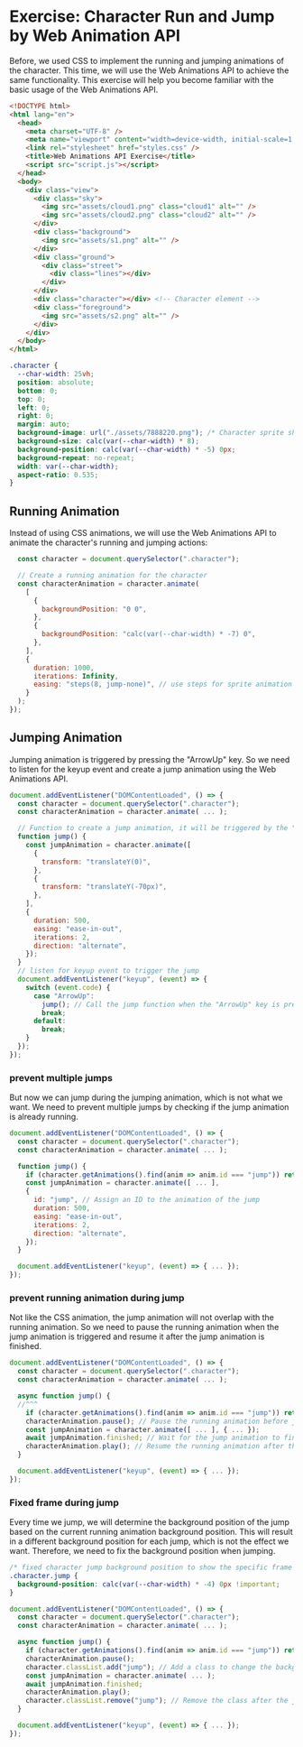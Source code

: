 # Exercise: Character Run and Jump by Web Animation API

Before, we used CSS to implement the running and jumping animations of the character. This time, we will use the Web Animations API to achieve the same functionality. This exercise will help you become familiar with the basic usage of the Web Animations API.

```html
<!DOCTYPE html>
<html lang="en">
  <head>
    <meta charset="UTF-8" />
    <meta name="viewport" content="width=device-width, initial-scale=1.0" />
    <link rel="stylesheet" href="styles.css" />
    <title>Web Animations API Exercise</title>
    <script src="script.js"></script>
  </head>
  <body>
    <div class="view">
      <div class="sky">
        <img src="assets/cloud1.png" class="cloud1" alt="" />
        <img src="assets/cloud2.png" class="cloud2" alt="" />
      </div>
      <div class="background">
        <img src="assets/s1.png" alt="" />
      </div>
      <div class="ground">
        <div class="street">
          <div class="lines"></div>
        </div>
      </div>
      <div class="character"></div> <!-- Character element -->
      <div class="foreground">
        <img src="assets/s2.png" alt="" />
      </div>
    </div>
  </body>
</html>
```

```css
.character {
  --char-width: 25vh;
  position: absolute;
  bottom: 0;
  top: 0;
  left: 0;
  right: 0;
  margin: auto;
  background-image: url("./assets/7888220.png"); /* Character sprite sheet */
  background-size: calc(var(--char-width) * 8);
  background-position: calc(var(--char-width) * -5) 0px;
  background-repeat: no-repeat;
  width: var(--char-width);
  aspect-ratio: 0.535;
}
```


## Running Animation

Instead of using CSS animations, we will use the Web Animations API to animate the character's running and jumping actions:

```js
  const character = document.querySelector(".character");

  // Create a running animation for the character
  const characterAnimation = character.animate(
    [
      {
        backgroundPosition: "0 0",
      },
      {
        backgroundPosition: "calc(var(--char-width) * -7) 0",
      },
    ],
    {
      duration: 1000,
      iterations: Infinity,
      easing: "steps(8, jump-none)", // use steps for sprite animation
    }
  );
});
```

## Jumping Animation

Jumping animation is triggered by pressing the "ArrowUp" key. So we need to listen for the keyup event and create a jump animation using the Web Animations API.

```js
document.addEventListener("DOMContentLoaded", () => {
  const character = document.querySelector(".character");
  const characterAnimation = character.animate( ... );

  // Function to create a jump animation, it will be triggered by the "ArrowUp" key
  function jump() {
    const jumpAnimation = character.animate([
      {
        transform: "translateY(0)",
      },
      {
        transform: "translateY(-70px)",
      },
    ],
    {
      duration: 500,
      easing: "ease-in-out",
      iterations: 2,
      direction: "alternate",
    });
  }
  // listen for keyup event to trigger the jump
  document.addEventListener("keyup", (event) => {
    switch (event.code) {
      case "ArrowUp":
        jump(); // Call the jump function when the "ArrowUp" key is pressed
        break;
      default:
        break;
    }
  });
});
```

### prevent multiple jumps

But now we can jump during the jumping animation, which is not what we want. We need to prevent multiple jumps by checking if the jump animation is already running.

```js
document.addEventListener("DOMContentLoaded", () => {
  const character = document.querySelector(".character");
  const characterAnimation = character.animate( ... );

  function jump() {
    if (character.getAnimations().find(anim => anim.id === "jump")) return; // Prevent multiple jumps by checking for existing jump animation with ID "jump"
    const jumpAnimation = character.animate([ ... ],
    {
      id: "jump", // Assign an ID to the animation of the jump
      duration: 500,
      easing: "ease-in-out",
      iterations: 2,
      direction: "alternate",
    });
  }

  document.addEventListener("keyup", (event) => { ... });
});
```

### prevent running animation during jump

Not like the CSS animation, the jump animation will not overlap with the running animation. So we need to pause the running animation when the jump animation is triggered and resume it after the jump animation is finished.

```js
document.addEventListener("DOMContentLoaded", () => {
  const character = document.querySelector(".character");
  const characterAnimation = character.animate( ... );

  async function jump() {
  //^^^
    if (character.getAnimations().find(anim => anim.id === "jump")) return;
    characterAnimation.pause(); // Pause the running animation before jumping
    const jumpAnimation = character.animate([ ... ], { ... });
    await jumpAnimation.finished; // Wait for the jump animation to finish (you can also use event `finish`)
    characterAnimation.play(); // Resume the running animation after the jump
  }

  document.addEventListener("keyup", (event) => { ... });
});
```

### Fixed frame during jump

Every time we jump, we will determine the background position of the jump based on the current running animation background position. This will result in a different background position for each jump, which is not the effect we want. Therefore, we need to fix the background position when jumping.


```css
/* fixed character jump background position to show the specific frame for jumping */
.character.jump {
  background-position: calc(var(--char-width) * -4) 0px !important;
}
```


```js
document.addEventListener("DOMContentLoaded", () => {
  const character = document.querySelector(".character");
  const characterAnimation = character.animate( ... );

  async function jump() {
    if (character.getAnimations().find(anim => anim.id === "jump")) return;
    characterAnimation.pause();
    character.classList.add("jump"); // Add a class to change the background position for the jump animation
    const jumpAnimation = character.animate( ... );
    await jumpAnimation.finished;
    characterAnimation.play();
    character.classList.remove("jump"); // Remove the class after the jump animation is done
  }

  document.addEventListener("keyup", (event) => { ... });
});
```



